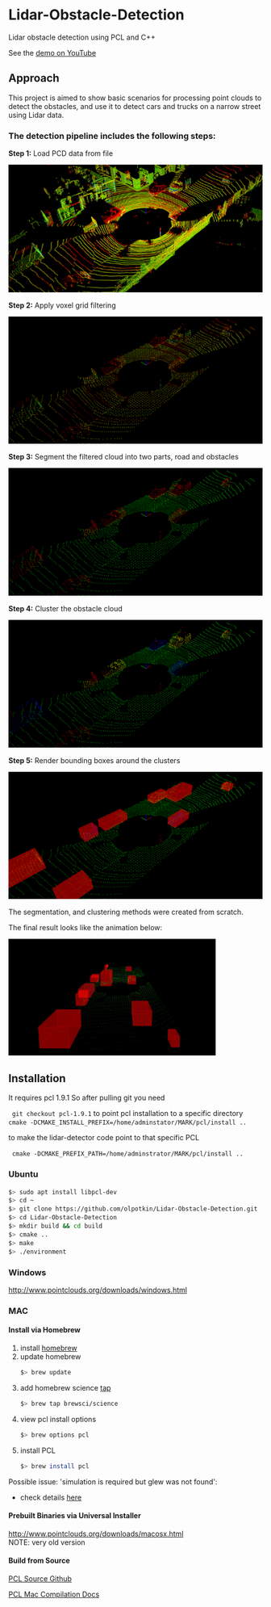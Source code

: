 # Lidar-Obstacle-Detection

Lidar obstacle detection using PCL and C++
  
See the [demo on YouTube](https://youtu.be/vvIn1Js49oA)

[image1]: ./docs/images/step-0-original.png
[image2]: ./docs/images/step-1-filter.png
[image3]: ./docs/images/step-2-segmentation.png
[image4]: ./docs/images/step-3-clustering.png
[image5]: ./docs/images/step-4-bboxes.png
[gif1]: ./docs/images/detection-result.gif

## Approach

This project is aimed to show basic scenarios for processing point clouds to detect the obstacles, 
and use it to detect cars and trucks on a narrow street using Lidar data.

### The detection pipeline includes the following steps:

**Step 1:** Load PCD data from file

![Load PCD][image1]

**Step 2:** Apply voxel grid filtering

![Filtering][image2]

**Step 3:** Segment the filtered cloud into two parts, road and obstacles

![Segmentation][image3]

**Step 4:** Cluster the obstacle cloud

![Clustering][image4]

**Step 5:** Render bounding boxes around the clusters

![BBoxes][image5]

The segmentation, and clustering methods were created from scratch.

The final result looks like the animation below:

![Final result][gif1]

## Installation
It requires pcl 1.9.1
So after pulling git you need 

``` git checkout pcl-1.9.1```
to point pcl installation to a specific directory 
```cmake -DCMAKE_INSTALL_PREFIX=/home/adminstator/MARK/pcl/install ..```

to make the lidar-detector code point to that specific PCL

``` cmake -DCMAKE_PREFIX_PATH=/home/adminstrator/MARK/pcl/install ..```

### Ubuntu 

```bash
$> sudo apt install libpcl-dev
$> cd ~
$> git clone https://github.com/olpotkin/Lidar-Obstacle-Detection.git
$> cd Lidar-Obstacle-Detection
$> mkdir build && cd build
$> cmake ..
$> make
$> ./environment
```

### Windows 

http://www.pointclouds.org/downloads/windows.html

### MAC

#### Install via Homebrew
1. install [homebrew](https://brew.sh/)
2. update homebrew 
	```bash
	$> brew update
	```
3. add  homebrew science [tap](https://docs.brew.sh/Taps) 
	```bash
	$> brew tap brewsci/science
	```
4. view pcl install options
	```bash
	$> brew options pcl
	```
5. install PCL 
	```bash
	$> brew install pcl
	```

Possible issue: 'simulation is required but glew was not found':
- check details [here](https://github.com/PointCloudLibrary/pcl/issues/2997#issuecomment-536234201)

#### Prebuilt Binaries via Universal Installer
http://www.pointclouds.org/downloads/macosx.html  
NOTE: very old version

#### Build from Source

[PCL Source Github](https://github.com/PointCloudLibrary/pcl)

[PCL Mac Compilation Docs](http://www.pointclouds.org/documentation/tutorials/compiling_pcl_macosx.php)
